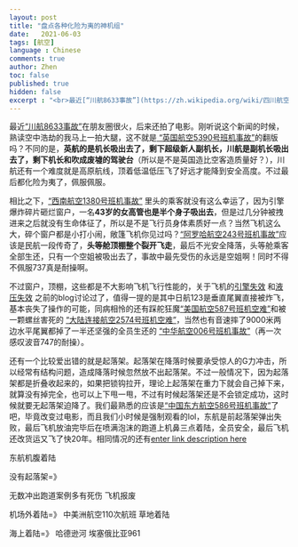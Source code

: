 ```yaml
---
layout: post
title: "盘点各种化险为夷的神机组"
date:   2021-06-03
tags: [航空]
language : Chinese
comments: true
author: Zhen
toc: false
published: true
hidden: false
excerpt : "<br>最近[“川航8633事故”](https://zh.wikipedia.org/wiki/四川航空8633号班机事故)在朋友圈很火，后来还拍了电影。刚听说这个新闻的时候，熟读空中浩劫的我马上一拍大腿，这不就是[ “英国航空5390号班机事故”](https://zh.wikipedia.org/wiki/西南航空1380号班机事故)的翻版吗？<br><br>"
---
```

最近[“川航8633事故”](https://zh.wikipedia.org/wiki/四川航空8633号班机事故)在朋友圈很火，后来还拍了电影。刚听说这个新闻的时候，熟读空中浩劫的我马上一拍大腿，这不就是[ “英国航空5390号班机事故”](https://zh.wikipedia.org/wiki/西南航空1380号班机事故)的翻版吗？不同的是，**英航的是机长吸出去了，剩下超级新人副机长，川航是副机长吸出去了，剩下机长和吹成废墟的驾驶台**（所以是不是英国造比空客造质量好？），川航还有一个难度就是高原航线，顶着低温低压飞了好远才能降到安全高度。不过最后都化险为夷了，佩服佩服。

相比之下，[“西南航空1380号班机事故”](https://zh.wikipedia.org/wiki/西南航空1380号班机事故) 里头的乘客就没有这么幸运了，因为引擎爆炸碎片砸烂窗户，一名**43岁的女高管也是半个身子吸出去**，但是过几分钟被拽进来之后就没有生命体征了，所以是不是飞行员身体素质好一点？当然飞机这么大，碎个窗户都是小打小闹，敞篷飞机你见过吗？[“阿罗哈航空243号班机事故”](https://zh.wikipedia.org/wiki/%E9%98%BF%E7%BE%85%E5%93%88%E8%88%AA%E7%A9%BA243%E8%99%9F%E7%8F%AD%E6%A9%9F%E4%BA%8B%E6%95%85)应该是民航一段传奇了，**头等舱顶棚整个裂开飞走**，最后不光安全降落，头等舱乘客全部生还，只有一个空姐被吸出去了，事故中最先受伤的永远是空姐啊！同时不得不佩服737真是耐操啊。

不过窗户，顶棚，这些都是不大影响飞机飞行性能的，关于飞机的[引擎失效](/飞机双引擎失灵还能生还吗) 和[液压失效](/飞机液压系统失效了还能操作吗) 之前的blog讨论过了，值得一提的是其中日航123是垂直尾翼直接被炸飞，基本丧失了操作的可能，同病相怜的还有踩舵狂魔[“美国航空587号班机空难”](https://zh.wikipedia.org/wiki/%E7%BE%8E%E5%9C%8B%E8%88%AA%E7%A9%BA587%E8%99%9F%E7%8F%AD%E6%A9%9F%E7%A9%BA%E9%9B%A3)和被一颗螺丝害死的
[“大陆连接航空2574号班机空难”](https://zh.wikipedia.org/wiki/%E7%BE%8E%E5%9B%BD%E5%A4%A7%E9%99%86%E5%BF%AB%E8%BF%902574%E5%8F%B7%E7%8F%AD%E6%9C%BA%E7%A9%BA%E9%9A%BE)，当然也有音速摔了9000米两边水平尾翼都掉了一半还坚强的全员生还的
[“中华航空006号班机事故”](https://zh.wikipedia.org/wiki/%E4%B8%AD%E8%8F%AF%E8%88%AA%E7%A9%BA006%E8%99%9F%E7%8F%AD%E6%A9%9F%E4%BA%8B%E6%95%85)（再一次感叹波音747的耐操）。

还有一个比较爱出错的就是起落架。起落架在降落时候要承受惊人的G力冲击，所以经常有结构问题，造成降落时候忽然放不出起落架。不过一般情况下，因为起落架都是折叠收起来的，如果把锁钩拉开，理论上起落架在重力下就会自己掉下来，就算没有掉完全，也可以上下甩一甩，不过有时候起落架还是不会锁定成功，这时候就要无起落架迫降了。我们最熟悉的应该是[“中国东方航空586号班机事故”](https://zh.wikipedia.org/zh/%E4%B8%AD%E5%9C%8B%E6%9D%B1%E6%96%B9%E8%88%AA%E7%A9%BA586%E8%99%9F%E7%8F%AD%E6%A9%9F%E4%BA%8B%E6%95%85)了吧，毕竟改变过电影，而且我们小时候是强制观看的lol，东航是前起落架弹出失败，最后飞机放油完毕后在喷满泡沫的跑道上机鼻三点着陆，全员安全，最后飞机还改货运又飞了快20年。相同情况的还有[enter link description here](https://zh.wikipedia.org/zh-hans/%E5%8A%A0%E6%8B%BF%E5%A4%A7%E8%88%AA%E7%A9%BA143%E8%99%9F%E7%8F%AD%E6%A9%9F%E4%BA%8B%E6%95%85)



 
东航机腹着陆

没有起落架=》

无数冲出跑道案例多有死伤 飞机报废

机场外着陆=》
中美洲航空110次航班 草地着陆

海上着陆=》
哈德逊河
埃塞俄比亚961
<!--stackedit_data:
eyJoaXN0b3J5IjpbLTE1MDcxMDMzMDcsNDIzNTgwODUyLC01OD
Y2MTEyOTEsNjQzNjgxNzgsNzE4Njk3MjA5LDEwNzM3OTAyMDYs
LTEzMDE2NDY2NzIsLTY5MzEyNTc2OCwtMTEzMzY3MDMyOSwtMT
E1OTI1NjU5MSwxMTI5OTQ2NDIzLDEzOTM2NTAxOTUsODg0Mjk5
MzU4LC0xNjM3NTc0MjU2XX0=
-->